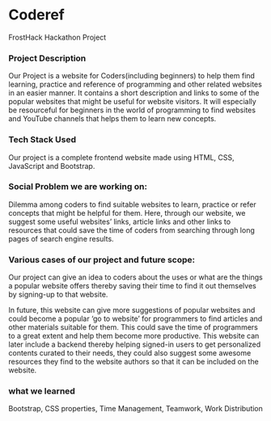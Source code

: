# Coderef
FrostHack Hackathon Project
### Project Description
Our Project is a website for Coders(including beginners) to help them find learning, practice and reference of programming and other related websites in an easier manner. It contains a short description and links to some of the popular websites that might be useful for website visitors. It will especially be resourceful for beginners in the world of programming to find websites and YouTube channels that helps them to learn new concepts.

### Tech Stack Used
Our project is a complete frontend website made using HTML, CSS, JavaScript and Bootstrap.

### Social Problem we are working on: 
Dilemma among coders to find suitable websites to learn, practice or refer concepts that might be helpful for them. Here, through our website, we suggest some useful websites’ links, article links and other links to resources that could save the time of coders from searching through long pages of search engine results.

### Various cases of our project and future scope:
Our project can give an idea to coders about the uses or what are the things a popular website offers thereby saving their time to find it out themselves by signing-up to that website. 

In future, this website can give more suggestions of popular websites and could become a popular ‘go to website’ for programmers to find articles and other materials suitable for them. This could save the time of programmers to a great extent and help them become more productive. This website can later include a backend thereby helping signed-in users to get personalized contents curated to their needs, they could also suggest some awesome resources they find to the website authors so that it can be included on the website.

### what we learned
Bootstrap, CSS properties, Time Management, Teamwork, Work Distribution
